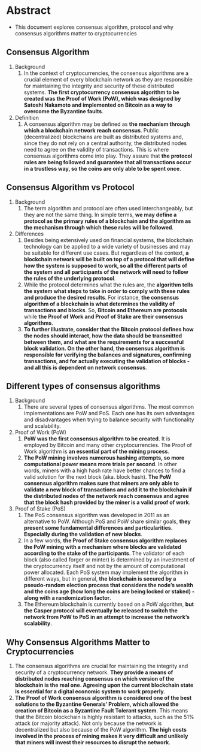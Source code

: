 # Abstract

- This document explores consensus algorithm, protocol and why consensus algorithms matter to cryptocurrencies

## Consensus Algorithm

1. Background
   1. In the context of cryptocurrencies, the consensus algorithms are a crucial element of every blockchain network as they are responsible for maintaining the integrity and security of these distributed systems. **The first cryptocurrency consensus algorithm to be created was the Proof of Work (PoW), which was designed by Satoshi Nakamoto and implemented on Bitcoin as a way to overcome the Byzantine faults**.
2. Definition
   1. A consensus algorithm may be defined as **the mechanism through which a blockchain network reach consensus**. Public (decentralized) blockchains are built as distributed systems and, since they do not rely on a central authority, the distributed nodes need to agree on the validity of transactions. This is where consensus algorithms come into play. They assure that **the protocol rules are being followed and guarantee that all transactions occur in a trustless way, so the coins are only able to be spent once**.

## Consensus Algorithm vs Protocol

1. Background
   1. The term algorithm and protocol are often used interchangeably, but they are not the same thing. In simple terms, **we may define a protocol as the primary rules of a blockchain and the algorithm as the mechanism through which these rules will be followed**.
2. Differences
   1. Besides being extensively used on financial systems, the blockchain technology can be applied to a wide variety of businesses and may be suitable for different use cases. But regardless of the context, **a blockchain network will be built on top of a protocol that will define how the system is supposed to work, so all the different parts of the system and all participants of the network will need to follow the rules of the underlying protocol**.
   2. While the protocol determines what the rules are, the **algorithm tells the system what steps to take in order to comply with these rules and produce the desired results**. For instance, **the consensus algorithm of a blockchain is what determines the validity of transactions and blocks**. So, **Bitcoin and Ethereum are protocols** while **the Proof of Work and Proof of Stake are their consensus algorithms**.
   3. **To further illustrate, consider that the Bitcoin protocol defines how the nodes should interact, how the data should be transmitted between them, and what are the requirements for a successful block validation. On the other hand, the consensus algorithm is responsible for verifying the balances and signatures, confirming transactions, and for actually executing the validation of blocks - and all this is dependent on network consensus**.

## Different types of consensus algorithms

1. Background
   1. There are several types of consensus algorithms. The most common implementations are PoW and PoS. Each one has its own advantages and disadvantages when trying to balance security with functionality and scalability.
2. Proof of Work (PoW)
   1. **PoW was the first consensus algorithm to be created**. It is employed by Bitcoin and many other cryptocurrencies. The Proof of Work algorithm is **an essential part of the mining process**.
   2. **The PoW mining involves numerous hashing attempts, so more computational power means more trials per second**. In other words, miners with a high hash rate have better chances to find a valid solution for the next block (aka. block hash). **The PoW consensus algorithm makes sure that miners are only able to validate a new block of transactions and add it to the blockchain if the distributed nodes of the network reach consensus and agree that the block hash provided by the miner is a valid proof of work**.
3. Proof of Stake (PoS)
   1. The PoS consensus algorithm was developed in 2011 as an alternative to PoW. Although PoS and PoW share similar goals, **they present some fundamental differences and particularities. Especially during the validation of new blocks**.
   2. In a few words, **the Proof of Stake consensus algorithm replaces the PoW mining with a mechanism where blocks are validated according to the stake of the participants**. The validator of each block (also called forger or minter) is determined by an investment of the cryptocurrency itself and not by the amount of computational power allocated. Each PoS system may implement the algorithm in different ways, but in general, **the blockchain is secured by a pseudo-random election process that considers the node’s wealth and the coins age (how long the coins are being locked or staked) - along with a randomization factor**.
   3. The Ethereum blockchain is currently based on a PoW algorithm, **but the Casper protocol will eventually be released to switch the network from PoW to PoS in an attempt to increase the network’s scalability**.

## Why Consensus Algorithms Matter to Cryptocurrencies

1. The consensus algorithms are crucial for maintaining the integrity and security of a cryptocurrency network. **They provide a means of distributed nodes reaching consensus on which version of the blockchain is the real one. Agreeing upon the current blockchain state is essential for a digital economic system to work properly**.
2. **The Proof of Work consensus algorithm is considered one of the best solutions to the Byzantine Generals’ Problem, which allowed the creation of Bitcoin as a Byzantine Fault Tolerant system**. This means that the Bitcoin blockchain is highly resistant to attacks, such as the 51% attack (or majority attack). Not only because the network is decentralized but also because of the PoW algorithm. **The high costs involved in the process of mining makes it very difficult and unlikely that miners will invest their resources to disrupt the network**.
